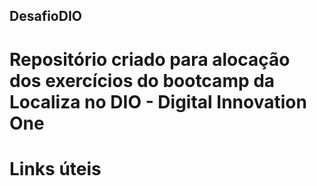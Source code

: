 ## DesafioDIO
# Repositório criado para alocação dos exercícios do bootcamp da Localiza no DIO - Digital Innovation One


# Links úteis